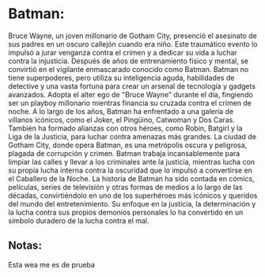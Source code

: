 # Batman:
Bruce Wayne, un joven millonario de Gotham City, presenció el asesinato de sus padres en un oscuro callejón cuando era niño. Este traumático evento lo impulsó a jurar 
venganza contra el crimen y a dedicar su vida a luchar contra la injusticia. Después de años de entrenamiento físico y mental, se convirtió en el vigilante enmascarado 
conocido como Batman.
Batman no tiene superpoderes, pero utiliza su inteligencia aguda, habilidades de detective y una vasta fortuna para crear un arsenal de tecnología y gadgets avanzados. 
Adopta el alter ego de "Bruce Wayne" durante el día, fingiendo ser un playboy millonario mientras financia su cruzada contra el crimen de noche.
A lo largo de los años, Batman ha enfrentado a una galería de villanos icónicos, como el Joker, el Pingüino, Catwoman y Dos Caras. También ha formado alianzas con otros
héroes, como Robin, Batgirl y la Liga de la Justicia, para luchar contra amenazas más grandes.
La ciudad de Gotham City, donde opera Batman, es una metrópolis oscura y peligrosa, plagada de corrupción y crimen. Batman trabaja incansablemente para limpiar las calles y
llevar a los criminales ante la justicia, mientras lucha con su propia lucha interna contra la oscuridad que lo impulsó a convertirse en el Caballero de la Noche.
La historia de Batman ha sido contada en cómics, películas, series de televisión y otras formas de medios a lo largo de las décadas, convirtiéndolo en uno de los
superhéroes más icónicos y queridos del mundo del entretenimiento. Su enfoque en la justicia, la determinación y la lucha contra sus propios demonios personales lo ha 
convertido en un símbolo duradero de la lucha contra el mal.

## Notas:
Esta wea me es de prueba